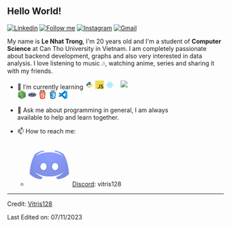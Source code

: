 ## Hello World!

[![Linkedin](https://img.shields.io/badge/-LinkedIn-blue?style=flat&logo=Linkedin&logoColor=white)](https://www.linkedin.com/in/ntrong128/)
[<img src="https://img.shields.io/github/followers/vitris128?label=follow&style=social" height="22" title="Follow me" />](https://github.com/vitris128) 
[![Instagram](https://img.shields.io/badge/-Instagram-c13584?style=flat&labelColor=c13584&logo=instagram&logoColor=white)](https://www.instagram.com/trong_ln/)
[![Gmail](https://img.shields.io/badge/-Gmail-c14438?style=flat&logo=Gmail&logoColor=white)](mailto:lenhattrong128@gmail.com)


My name is **Le Nhat Trong**, I'm 20 years old and I'm a student of **Computer Science** at Can Tho University  in Vietnam.
I am completely passionate about backend development, graphs and also very interested in data analysis. I love listening to music :notes:, watching anime, series and sharing it with my friends.

<img align= "right" width= "240" src= "https://pa1.narvii.com/6580/8098c6e9207376889eeb0532d9f5a0723c4d73f5_hq.gif"/>


- 🌱 I’m currently learning <code><img height="20" src="https://raw.githubusercontent.com/github/explore/80688e429a7d4ef2fca1e82350fe8e3517d3494d/topics/python/python.png"></code>
<code><img height="20" src="https://raw.githubusercontent.com/github/explore/80688e429a7d4ef2fca1e82350fe8e3517d3494d/topics/javascript/javascript.png"></code>
<code><img height="20" src="https://raw.githubusercontent.com/github/explore/80688e429a7d4ef2fca1e82350fe8e3517d3494d/topics/react/react.png"></code>
<code><img height="20" src="https://raw.githubusercontent.com/github/explore/80688e429a7d4ef2fca1e82350fe8e3517d3494d/topics/nodejs/nodejs.png"></code>
<code><img height="20" src="https://raw.githubusercontent.com/github/explore/80688e429a7d4ef2fca1e82350fe8e3517d3494d/topics/php/php.png"></code>
<code><img height="20" src="https://raw.githubusercontent.com/github/explore/80688e429a7d4ef2fca1e82350fe8e3517d3494d/topics/html/html.png"></code>
<code><img height="20" src="https://raw.githubusercontent.com/github/explore/80688e429a7d4ef2fca1e82350fe8e3517d3494d/topics/css/css.png"></code>
<code><img height="20" src="https://raw.githubusercontent.com/github/explore/80688e429a7d4ef2fca1e82350fe8e3517d3494d/topics/visual-studio-code/visual-studio-code.png"></code>

- 💬 Ask me about programming in general, I am always <br> available to help and learn together.

- 📫 How to reach me: 
   - <a><svg xmlns="http://www.w3.org/2000/svg" x="0px" y="0px" width="100" height="100" viewBox="0 0 48 48">
<radialGradient id="La9SoowKGoEUHOnYdJMSEa_2mIgusGquJFz_gr1" cx="24" cy="10.009" r="32.252" gradientUnits="userSpaceOnUse"><stop offset="0" stop-color="#8c9eff"></stop><stop offset=".368" stop-color="#889af8"></stop><stop offset=".889" stop-color="#7e8fe6"></stop><stop offset="1" stop-color="#7b8ce1"></stop></radialGradient><path fill="url(#La9SoowKGoEUHOnYdJMSEa_2mIgusGquJFz_gr1)" d="M40.107,12.15c-0.065-0.102-0.139-0.182-0.236-0.255c-0.769-0.578-4.671-3.339-9.665-3.875	c-0.01-0.001-0.048-0.003-0.057-0.003c-0.098,0-0.183,0.057-0.224,0.14l-0.269,0.538c0,0-0.001,0-0.001,0	c-0.017,0.033-0.026,0.071-0.026,0.111c0,0.109,0.07,0.202,0.168,0.236c0.006,0.002,0.048,0.011,0.063,0.014	c4.267,1.028,6.863,2.89,9.149,4.945c-4.047-2.066-8.044-4.001-15.009-4.001s-10.961,1.936-15.009,4.001	c2.286-2.055,4.882-3.917,9.149-4.945c0.015-0.004,0.057-0.012,0.063-0.014c0.098-0.034,0.168-0.127,0.168-0.236	c0-0.04-0.009-0.078-0.026-0.111c0,0-0.001,0-0.001,0l-0.269-0.538c-0.041-0.083-0.125-0.14-0.224-0.14	c-0.009,0-0.048,0.002-0.057,0.003c-4.994,0.536-8.896,3.297-9.665,3.875c-0.097,0.073-0.17,0.153-0.236,0.255	c-0.708,1.107-5.049,8.388-5.892,21.632c-0.009,0.142,0.04,0.289,0.135,0.395c4.592,5.144,11.182,5.752,12.588,5.823	c0.167,0.008,0.327-0.065,0.427-0.199l1.282-1.709c0.1-0.134,0.046-0.322-0.111-0.379c-2.705-0.986-5.717-2.7-8.332-5.706	C11.231,34.457,16.12,37,24,37s12.769-2.543,16.009-4.993c-2.616,3.006-5.627,4.719-8.332,5.706	c-0.157,0.057-0.211,0.245-0.111,0.379l1.282,1.709c0.101,0.134,0.26,0.208,0.427,0.199c1.407-0.072,7.996-0.679,12.588-5.823	c0.095-0.106,0.144-0.253,0.135-0.395C45.156,20.538,40.815,13.257,40.107,12.15z"></path><ellipse cx="30.5" cy="26" opacity=".05" rx="4.5" ry="5"></ellipse><ellipse cx="30.5" cy="26" opacity=".05" rx="4" ry="4.5"></ellipse><ellipse cx="30.5" cy="26" fill="#fff" rx="3.5" ry="4"></ellipse><ellipse cx="17.5" cy="26" opacity=".05" rx="4.5" ry="5"></ellipse><ellipse cx="17.5" cy="26" opacity=".05" rx="4" ry="4.5"></ellipse><ellipse cx="17.5" cy="26" fill="#fff" rx="3.5" ry="4"></ellipse>
</svg> [Discord](https://discord.com/): vitris128</a>



----
Credit: [Vitris128](https://github.com/vitris128)

Last Edited on: 07/11/2023
